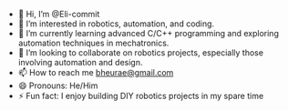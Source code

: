 - 👋 Hi, I’m @Eli-commit
- 👀 I’m interested in robotics, automation, and coding.
- 🌱 I’m currently learning advanced C/C++ programming and exploring automation techniques in mechatronics.
- 💞️ I’m looking to collaborate on robotics projects, especially those involving automation and design.
- 📫 How to reach me bheurae@gmail.com
- 😄 Pronouns: He/Him
- ⚡ Fun fact: I enjoy building DIY robotics projects in my spare time

<!---
Eli-commit/Eli-commit is a ✨ special ✨ repository because its `README.md` (this file) appears on your GitHub profile.
You can click the Preview link to take a look at your changes.
--->
